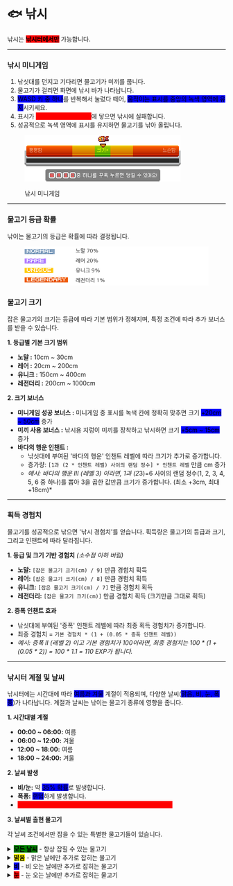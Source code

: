 # 🐟 낚시

낚시는 <mark style="background-color:red;">**낚시터에서만**</mark> 가능합니다.

***

### **낚시 미니게임**

1. 낚싯대를 던지고 기다리면 물고기가 미끼를 뭅니다.
2. 물고기가 걸리면 화면에 낚시 바가 나타납니다.
3. <mark style="background-color:blue;">WASD 키 중 하나</mark>를 반복해서 눌렀다 떼어, <mark style="background-color:blue;">움직이는 표시를 중앙의 녹색 영역에 유지</mark>시키세요.
4. 표시가 <mark style="color:red;background-color:red;">양쪽 끝의 빨간색 영역</mark>에 닿으면 낚시에 실패합니다.
5. 성공적으로 녹색 영역에 표시를 유지하면 물고기를 낚아 올립니다.

<div align="left"><figure><img src="../../.gitbook/assets/낚시.png" alt="낚시 미니게임 UI 예시"><figcaption><p>낚시 미니게임</p></figcaption></figure></div>

***

### **물고기 등급 확률**

낚이는 물고기의 등급은 확률에 따라 결정됩니다.

<div align="left"><figure><img src="../../.gitbook/assets/물고기등급.png" alt="물고기 등급별 출현 확률"><figcaption></figcaption></figure></div>

### **물고기 크기**

잡은 물고기의 크기는 등급에 따라 기본 범위가 정해지며, 특정 조건에 따라 추가 보너스를 받을 수 있습니다.

**1. 등급별 기본 크기 범위**

* **노말 :** 10cm \~ 30cm
* **레어 :** 20cm \~ 200cm
* **유니크 :** 150cm \~ 400cm
* **레전더리 :** 200cm \~ 1000cm

**2. 크기 보너스**

* **미니게임 성공 보너스 :** 미니게임 중 표시를 녹색 칸에 정확히 맞추면 크기 <mark style="background-color:blue;">+20cm \~ 50cm</mark> 증가
* **미끼 사용 보너스 :** 낚시용 지렁이 미끼를 장착하고 낚시하면 크기 <mark style="background-color:blue;">+5cm \~ 15cm</mark> 증가
* **바다의 행운 인챈트 :**
  * 낚싯대에 부여된 '바다의 행운' 인챈트 레벨에 따라 크기가 추가로 증가합니다.
  * 증가량: `[1과 (2 * 인챈트 레벨) 사이의 랜덤 정수] * 인챈트 레벨` 만큼 cm 증가
  * _예시: 바다의 행운 III (레벨 3) 이라면, 1과 (&#x32;_&#x33;)=6 사이의 랜덤 정수(1, 2, 3, 4, 5, 6 중 하나)를 뽑아 3을 곱한 값만큼 크기가 증가합니다. (최소 +3cm, 최대 +18cm)\*

***

### **획득 경험치**

물고기를 성공적으로 낚으면 '낚시 경험치'를 얻습니다. 획득량은 물고기의 등급과 크기, 그리고 인챈트에 따라 달라집니다.

**1. 등급 및 크기 기반 경험치** _(소수점 이하 버림)_

* **노말:** `[잡은 물고기 크기(cm) / 9]` 만큼 경험치 획득
* **레어:** `[잡은 물고기 크기(cm) / 8]` 만큼 경험치 획득
* **유니크:** `[잡은 물고기 크기(cm) / 7]` 만큼 경험치 획득
* **레전더리:** `[잡은 물고기 크기(cm)]` 만큼 경험치 획득 (크기만큼 그대로 획득)

**2. 증폭 인챈트 효과**

* 낚싯대에 부여된 '증폭' 인챈트 레벨에 따라 최종 획득 경험치가 증가합니다.
* 최종 경험치 = `기본 경험치 * (1 + (0.05 * 증폭 인챈트 레벨))`
* _예시: 증폭 II (레벨 2) 이고 기본 경험치가 100이라면, 최종 경험치는 100 \* (1 + (0.05 \* 2)) = 100 \* 1.1 = 110 EXP가 됩니다._

***

### **낚시터 계절 및 날씨**

낚시터에는 시간대에 따라 <mark style="background-color:blue;">여름과 겨울</mark> 계절이 적용되며, 다양한 날씨(<mark style="background-color:blue;">맑음, 비, 눈, 폭풍</mark>)가 나타납니다. 계절과 날씨는 낚이는 물고기 종류에 영향을 줍니다.

**1. 시간대별 계절**

* **00:00 \~ 06:00:** 여름
* **06:00 \~ 12:00:** 겨울
* **12:00 \~ 18:00:** 여름
* **18:00 \~ 24:00:** 겨울

**2. 날씨 발생**

* **비/눈:** 약 <mark style="background-color:blue;">35% 확률</mark>로 발생합니다.
* **폭풍:** <mark style="background-color:blue;">랜덤</mark>하게 발생합니다.
* <mark style="color:red;background-color:red;">폭풍우가 몰아칠 때는 더 큰 물고기가 잡힐 확률이 높아집니다!</mark>

**3. 날씨별 출현 물고기**

각 날씨 조건에서만 잡을 수 있는 특별한 물고기들이 있습니다.

<details>

<summary><mark style="background-color:green;"><strong>모든 날씨</strong></mark> - 항상 잡힐 수 있는 물고기</summary>

<div align="left"><figure><img src="../../.gitbook/assets/1 (1) (1).png" alt=""><figcaption></figcaption></figure></div>

<div align="left"><figure><img src="../../.gitbook/assets/2 (3).png" alt=""><figcaption></figcaption></figure></div>

<div align="left"><figure><img src="../../.gitbook/assets/3 (1) (1).png" alt=""><figcaption></figcaption></figure></div>

<div align="left"><figure><img src="../../.gitbook/assets/4 (1).png" alt=""><figcaption></figcaption></figure></div>

</details>

<details>

<summary><mark style="background-color:yellow;"><strong>맑음</strong></mark> - 맑은 날에만 추가로 잡히는 물고기</summary>

<div align="left"><figure><img src="../../.gitbook/assets/11.png" alt=""><figcaption></figcaption></figure></div>

<div align="left"><figure><img src="../../.gitbook/assets/22.png" alt=""><figcaption></figcaption></figure></div>

<div align="left"><figure><img src="../../.gitbook/assets/33 (2).png" alt=""><figcaption></figcaption></figure></div>

<div align="left"><figure><img src="../../.gitbook/assets/44 (1).png" alt=""><figcaption></figcaption></figure></div>

</details>

<details>

<summary><mark style="background-color:blue;"><strong>비</strong></mark> - 비 오는 날에만 추가로 잡히는 물고기</summary>

<figure><img src="../../.gitbook/assets/111.png" alt=""><figcaption></figcaption></figure>

<figure><img src="../../.gitbook/assets/222.png" alt=""><figcaption></figcaption></figure>

<div align="left"><figure><img src="../../.gitbook/assets/333 (1).png" alt=""><figcaption></figcaption></figure></div>

<div align="left"><figure><img src="../../.gitbook/assets/444.png" alt=""><figcaption></figcaption></figure></div>

</details>

<details>

<summary><mark style="background-color:red;"><strong>눈</strong></mark> - 눈 오는 날에만 추가로 잡히는 물고기</summary>

<figure><img src="../../.gitbook/assets/1111.png" alt=""><figcaption></figcaption></figure>

<div align="left"><figure><img src="../../.gitbook/assets/2222.png" alt=""><figcaption></figcaption></figure></div>

<div align="left"><figure><img src="../../.gitbook/assets/3333.png" alt=""><figcaption></figcaption></figure></div>

<div align="left"><figure><img src="../../.gitbook/assets/4444.png" alt=""><figcaption></figcaption></figure></div>

</details>
